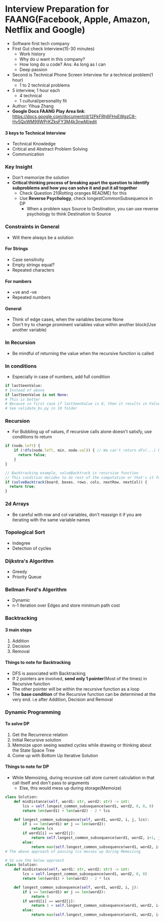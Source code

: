 # Interview Preparation for FAANG(Facebook, Apple, Amazon, Netflix and Google)

* Software first tech company
* First Gut check Interview(15-30 minutes) 
  * Work history
  * Why do u want in this company?
  * How long do u code? Ans: As long as I can
  * Deep passion 
* Second is Technical Phone Screen Interview for a technical problem(1 hour)
  * 1 to 2 technical problems
* 5 interview, 1 hour each
  * 4 technical
  * 1 cultural/personality fit
* Author: Yihua Zhang
* **Google Docs FAANG Play Area link**: https://docs.google.com/document/d/12PkFRh6FHxEWgzC8-Hv5QxWM99WPrKZksFY3M4k3nwM/edit

#### 3 keys to Technical Interview

* Technical Knowledge
* Critical and Abstract Problem Solving
* Communication

### Key Insight

* Don't memorize the solution
* **Critical thinking process of breaking apart the question to identify subproblems and how you can solve it and put it all together** 
  * Check Question 21(Rotting oranges README) for this
  * Use **Reverse Psychology**, check longestCommonSubsequence in DP
    * When a problem says Source to Destination, you can use reverse psychology to think Destination to Source

### Constraints in General

* Will there always be a solution

#### For Strings

* Case sensitivity
* Empty strings equal?
* Repeated characters

#### For numbers

* +ve and -ve
* Repeated numbers

#### General

* Think of edge cases, when the variables become None
* Don't try to change prominent variables value within another block(Use another variable)

### In Recursion

* Be mindful of returning the value when the recursive function is called

### In conditions

* Especially in case of numbers, add full condition
```py
if lastSeenValue:
# Instead of above
if lastSeenValue is not None:
# This is better
# Because in first case if lastSeenValue is 0, then it results in False which is not you expect to do
# See validate_bs.py in 19 folder
```

### Recursion

* For Bubbling up of values, if recursive calls alone doesn't satisfy, use conditions to return
```js
if (node.left) {
    if (!dfs(node.left, min, node.val)) { // We can't return dfs(...) because we haven't even done dfs(node.right...) for this particular node, so if condition is added to the recursive call instead of return the recursive call itself
      return false;
    }
}

// Backtracking example, solveBacktrack is recursive function
// This condition decides to do rest of the computation or that's it for this call stack
if (solveBacktrack(board, boxes, rows, cols, nextRow, nextCol)) {
  return true;
}
```

### 2d Arrays

* Be careful with row and col variables, don't reassign it if you are iterating with the same variable names

### Topological Sort

* Indegree
* Detection of cycles

### Dijkstra's Algorithm

* Greedy
* Priority Queue

### Bellman Ford's Algorithm

* Dynamic
* n-1 iteration over Edges and store minimum path cost

### Backtracking

#### 3 main steps

1. Addition
2. Decision
3. Removal

#### Things to note for Backtracking

* DFS is associated with Backtracking
* If 2 pointers are involved, **send only 1 pointer**(Most of the times) in Recursive function
* The other pointer will be within the recursive function as a loop
* The **base condition** of the Recursive function can be determined at the very end. i.e after Addition, Decision and Removal

### Dynamic Programming

#### To solve DP

1. Get the Recurrence relation
2. Initial Recursive solution
3. Memoize upon seeing wasted cycles while drawing or thinking about the State Space Tree
4. Come up with Bottom Up Iterative Solution

#### Things to note for DP

* While Memoizing, during recursive call store current calculation in that call itself and don't pass to arguments
  * Else, this would mess up during storage(Memoize)
```py
class Solution:
    def minDistance(self, word1: str, word2: str) -> int:
        lcs = self.longest_common_subsequence(word1, word2, 0, 0, 0)
        return len(word1) + len(word2) - 2 * lcs

    def longest_common_subsequence(self, word1, word2, i, j, lcs):
        if i == len(word1) or j == len(word2):
            return lcs
        if word1[i] == word2[j]:
            return self.longest_common_subsequence(word1, word2, i+1, j+1, lcs + 1) # Here lcs is incremented in the argument
        else:
            return max(self.longest_common_subsequence(word1, word2, i+1, j, lcs), self.longest_common_subsequence(word1, word2, i, j+1, lcs))
# The above approach of passing lcs messes up during Memoizing

# So use the below approach
class Solution:
    def minDistance(self, word1: str, word2: str) -> int:
        lcs = self.longest_common_subsequence(word1, word2, 0, 0)
        return len(word1) + len(word2) - 2 * lcs

    def longest_common_subsequence(self, word1, word2, i, j):
        if i == len(word1) or j == len(word2):
            return 0
        if word1[i] == word2[j]:
            return 1 + self.longest_common_subsequence(word1, word2, i+1, j+1)
        else:
            return max(self.longest_common_subsequence(word1, word2, i+1, j), self.longest_common_subsequence(word1, word2, i, j+1))
```
